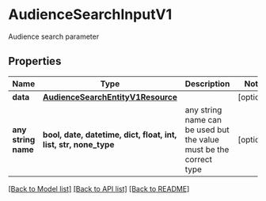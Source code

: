 # AudienceSearchInputV1

Audience search parameter

## Properties
Name | Type | Description | Notes
------------ | ------------- | ------------- | -------------
**data** | [**AudienceSearchEntityV1Resource**](AudienceSearchEntityV1Resource.md) |  | [optional] 
**any string name** | **bool, date, datetime, dict, float, int, list, str, none_type** | any string name can be used but the value must be the correct type | [optional]

[[Back to Model list]](../README.md#documentation-for-models) [[Back to API list]](../README.md#documentation-for-api-endpoints) [[Back to README]](../README.md)


